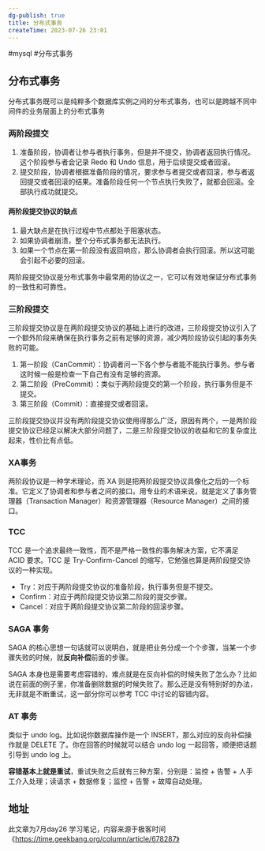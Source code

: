 ```yaml
---
dg-publish: true
title: 分布式事务
createTime: 2023-07-26 23:01  
---
```


#mysql #分布式事务

## 分布式事务
分布式事务既可以是纯粹多个数据库实例之间的分布式事务，也可以是跨越不同中间件的业务层面上的分布式事务

### 两阶段提交

1. 准备阶段，协调者让参与者执行事务，但是并不提交，协调者返回执行情况。这个阶段参与者会记录 Redo 和 Undo 信息，用于后续提交或者回滚。
2. 提交阶段，协调者根据准备阶段的情况，要求参与者提交或者回滚，参与者返回提交或者回滚的结果。准备阶段任何一个节点执行失败了，就都会回滚。全部执行成功就提交。

#### 两阶段提交协议的缺点
1. 最大缺点是在执行过程中节点都处于阻塞状态。
2. 如果协调者崩溃，整个分布式事务都无法执行。
3. 如果一个节点在第一阶段没有返回响应，那么协调者会执行回滚。所以这可能会引起不必要的回滚。

两阶段提交协议是分布式事务中最常用的协议之一，它可以有效地保证分布式事务的一致性和可靠性。


### 三阶段提交
三阶段提交协议是在两阶段提交协议的基础上进行的改进，三阶段提交协议引入了一个额外阶段来确保在执行事务之前有足够的资源，减少两阶段协议引起的事务失败的可能。

1. 第一阶段（CanCommit）：协调者问一下各个参与者能不能执行事务。参与者这时候一般是检查一下自己有没有足够的资源。
2. 第二阶段（PreCommit）：类似于两阶段提交的第一个阶段，执行事务但是不提交。
3. 第三阶段（Commit）：直接提交或者回滚。

三阶段提交协议并没有两阶段提交协议使用得那么广泛，原因有两个，一是两阶段提交协议已经足以解决大部分问题了，二是三阶段提交协议的收益和它的复杂度比起来，性价比有点低。

### XA事务

两阶段协议是一种学术理论，而 XA 则是把两阶段提交协议具像化之后的一个标准。它定义了协调者和参与者之间的接口。用专业的术语来说，就是定义了事务管理器（Transaction Manager）和资源管理器（Resource Manager）之间的接口。

### TCC
TCC 是一个追求最终一致性，而不是严格一致性的事务解决方案，它不满足 ACID 要求。TCC 是 Try-Confirm-Cancel 的缩写，它勉强也算是两阶段提交协议的一种实现。
- Try：对应于两阶段提交协议的准备阶段，执行事务但是不提交。
- Confirm：对应于两阶段提交协议第二阶段的提交步骤。
- Cancel：对应于两阶段提交协议第二阶段的回滚步骤。

### SAGA 事务

SAGA 的核心思想一句话就可以说明白，就是把业务分成一个个步骤，当某一个步骤失败的时候，就**反向补偿**前面的步骤。

SAGA 本身也是需要考虑容错的，难点就是在反向补偿的时候失败了怎么办？比如说在前面的例子里，你准备删除数据的时候失败了。那么还是没有特别好的办法，无非就是不断重试，这一部分你可以参考 TCC 中讨论的容错内容。

### AT 事务

类似于 undo log。比如说你数据库操作是一个 INSERT，那么对应的反向补偿操作就是 DELETE 了。你在回答的时候就可以结合 undo log 一起回答，顺便把话题引导到 undo log 上。

**容错基本上就是重试**，重试失败之后就有三种方案，分别是：监控 + 告警 + 人手工介入处理；读请求 + 数据修复；监控 + 告警 + 故障自动处理。


## 地址

此文章为7月day26 学习笔记，内容来源于极客时间《https://time.geekbang.org/column/article/678287》